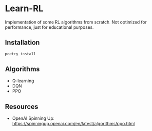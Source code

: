 # Learn-RL
Implementation of some RL algorithms from scratch. Not optimized for performance, just for educational purposes.

## Installation

```bash
poetry install
```

## Algorithms

- Q-learning
- DQN
- PPO

## Resources

- OpenAI Spinning Up: https://spinningup.openai.com/en/latest/algorithms/ppo.html
